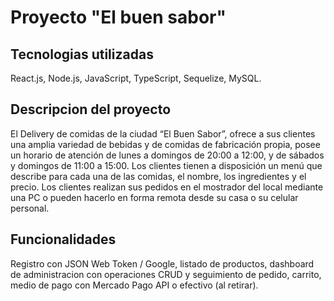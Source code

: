 # Proyecto "El buen sabor"

## Tecnologias utilizadas

React.js, Node.js, JavaScript, TypeScript, Sequelize, MySQL.

## Descripcion del proyecto

El Delivery de comidas de la ciudad “El Buen Sabor”, ofrece a sus clientes una amplia variedad de bebidas y de comidas de fabricación propia, posee un
horario de atención de lunes a domingos de 20:00 a 12:00, y de sábados y domingos de 11:00 a 15:00. Los clientes tienen a disposición un menú que describe
para cada una de las comidas, el nombre, los ingredientes y el precio. Los clientes realizan sus pedidos en el mostrador del local mediante una PC o pueden
hacerlo en forma remota desde su casa o su celular personal.

## Funcionalidades

Registro con JSON Web Token / Google, listado de productos, dashboard de administracion con operaciones CRUD y seguimiento de pedido, carrito, medio de pago con Mercado Pago API o efectivo (al retirar).
